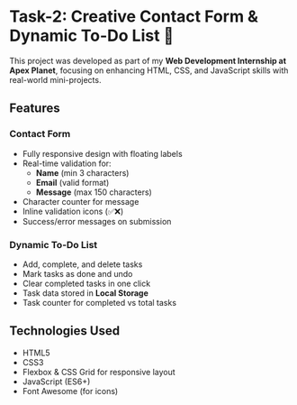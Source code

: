 # Task-2: Creative Contact Form & Dynamic To-Do List 📝

This project was developed as part of my **Web Development Internship at Apex Planet**, focusing on enhancing HTML, CSS, and JavaScript skills with real-world mini-projects.

##  Features

###  Contact Form
- Fully responsive design with floating labels
- Real-time validation for:
  - **Name** (min 3 characters)
  - **Email** (valid format)
  - **Message** (max 150 characters)
- Character counter for message
- Inline validation icons (✅❌)
- Success/error messages on submission

###  Dynamic To-Do List
- Add, complete, and delete tasks
- Mark tasks as done and undo
- Clear completed tasks in one click
- Task data stored in **Local Storage**
- Task counter for completed vs total tasks

##  Technologies Used
- HTML5
- CSS3
- Flexbox & CSS Grid for responsive layout
- JavaScript (ES6+)
- Font Awesome (for icons)
